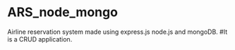 # ARS_node_mongo
Airline reservation system made using express.js node.js and mongoDB.
#It is a CRUD application.
